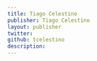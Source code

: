 ```yaml
---
title: Tiago Celestino
publisher: Tiago Celestino
layout: publisher
twitter:
github: tcelestino
description:
---
```

